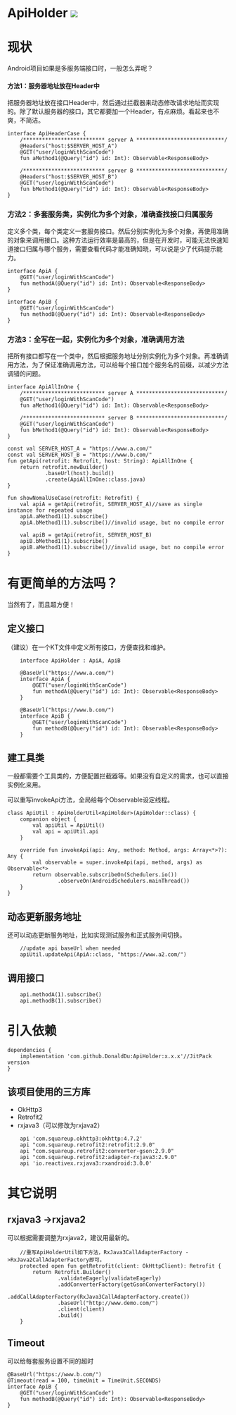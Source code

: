 # ApiHolder [![](https://jitpack.io/v/DonaldDu/ApiHolder.svg)](https://jitpack.io/#DonaldDu/ApiHolder)
# 现状
Android项目如果是多服务端接口时，一般怎么弄呢？

#### 方法1：服务器地址放在Header中
把服务器地址放在接口Header中，然后通过拦截器来动态修改请求地址而实现的。除了默认服务器的接口，其它都要加一个Header，有点麻烦。看起来也不爽，不简洁。

```
interface ApiHeaderCase {
    /************************** server A ****************************/
    @Headers("host:$SERVER_HOST_A")
    @GET("user/loginWithScanCode")
    fun aMethod1(@Query("id") id: Int): Observable<ResponseBody>

    /************************** server B ****************************/
    @Headers("host:$SERVER_HOST_B")
    @GET("user/loginWithScanCode")
    fun bMethod1(@Query("id") id: Int): Observable<ResponseBody>
}
```

### 方法2：多套服务类，实例化为多个对象，准确查找接口归属服务
定义多个类，每个类定义一套服务接口。然后分别实例化为多个对象，再使用准确的对象来调用接口。这种方法运行效率是最高的，但是在开发时，可能无法快速知道接口归属与哪个服务，需要查看代码才能准确知晓，可以说是少了代码提示能力。

```
interface ApiA {
    @GET("user/loginWithScanCode")
    fun methodA(@Query("id") id: Int): Observable<ResponseBody>
}

interface ApiB {
    @GET("user/loginWithScanCode")
    fun methodB(@Query("id") id: Int): Observable<ResponseBody>
}
```

### 方法3：全写在一起，实例化为多个对象，准确调用方法
把所有接口都写在一个类中，然后根据服务地址分别实例化为多个对象。再准确调用方法，为了保证准确调用方法，可以给每个接口加个服务名的前缀，以减少方法调错的问题。


```
interface ApiAllInOne {
    /************************** server A ****************************/
    @GET("user/loginWithScanCode")
    fun aMethod1(@Query("id") id: Int): Observable<ResponseBody>

    /************************** server B ****************************/
    @GET("user/loginWithScanCode")
    fun bMethod1(@Query("id") id: Int): Observable<ResponseBody>
}

const val SERVER_HOST_A = "https://www.a.com/"
const val SERVER_HOST_B = "https://www.b.com/"
fun getApi(retrofit: Retrofit, host: String): ApiAllInOne {
    return retrofit.newBuilder()
            .baseUrl(host).build()
            .create(ApiAllInOne::class.java)
}

fun showNomalUseCase(retrofit: Retrofit) {
    val apiA = getApi(retrofit, SERVER_HOST_A)//save as single instance for repeated usage
    apiA.aMethod1(1).subscribe()
    apiA.bMethod1(1).subscribe()//invalid usage, but no compile error

    val apiB = getApi(retrofit, SERVER_HOST_B)
    apiB.bMethod1(1).subscribe()
    apiB.aMethod1(1).subscribe()//invalid usage, but no compile error
}
```
# 有更简单的方法吗？
当然有了，而且超方便！

## 定义接口
（建议）在一个KT文件中定义所有接口，方便查找和维护。
```
    interface ApiHolder : ApiA, ApiB

    @BaseUrl("https://www.a.com/")
    interface ApiA {
        @GET("user/loginWithScanCode")
        fun methodA(@Query("id") id: Int): Observable<ResponseBody>
    }

    @BaseUrl("https://www.b.com/")
    interface ApiB {
        @GET("user/loginWithScanCode")
        fun methodB(@Query("id") id: Int): Observable<ResponseBody>
    }
```
## 建工具类
一般都需要个工具类的，方便配置拦截器等。如果没有自定义的需求，也可以直接实例化来用。

可以重写invokeApi方法，全局给每个Observable设定线程。

```
class ApiUtil : ApiHolderUtil<ApiHolder>(ApiHolder::class) {
    companion object {
        val apiUtil = ApiUtil()
        val api = apiUtil.api
    }

    override fun invokeApi(api: Any, method: Method, args: Array<*>?): Any {
        val observable = super.invokeApi(api, method, args) as Observable<*>
        return observable.subscribeOn(Schedulers.io())
                .observeOn(AndroidSchedulers.mainThread())
    }
}
```
## 动态更新服务地址
还可以动态更新服务地址，比如实现测试服务和正式服务间切换。
```
    //update api baseUrl when needed
    apiUtil.updateApi(ApiA::class, "https://www.a2.com/")
```

## 调用接口
```
    api.methodA(1).subscribe()
    api.methodB(1).subscribe()
```
# 引入依赖
```
dependencies {
    implementation 'com.github.DonaldDu:ApiHolder:x.x.x'//JitPack version
}
```
## 该项目使用的三方库
- OkHttp3
- Retrofit2
- rxjava3（可以修改为rxjava2）

```
    api 'com.squareup.okhttp3:okhttp:4.7.2'
    api "com.squareup.retrofit2:retrofit:2.9.0"
    api "com.squareup.retrofit2:converter-gson:2.9.0"
    api "com.squareup.retrofit2:adapter-rxjava3:2.9.0"
    api 'io.reactivex.rxjava3:rxandroid:3.0.0'
```
# 其它说明
## rxjava3 ->rxjava2
可以根据需要调整为rxjava2，建议用最新的。

```
    //重写ApiHolderUtil如下方法，RxJava3CallAdapterFactory ->RxJava2CallAdapterFactory即可。
    protected open fun getRetrofit(client: OkHttpClient): Retrofit {
        return Retrofit.Builder()
                .validateEagerly(validateEagerly)
                .addConverterFactory(getGsonConverterFactory())
                .addCallAdapterFactory(RxJava3CallAdapterFactory.create())
                .baseUrl("http://www.demo.com/")
                .client(client)
                .build()
    }
```
## Timeout
可以给每套服务设置不同的超时
```
@BaseUrl("https://www.b.com/")
@Timeout(read = 100, timeUnit = TimeUnit.SECONDS)
interface ApiB {
    @GET("user/loginWithScanCode")
    fun methodB(@Query("id") id: Int): Observable<ResponseBody>
}
```
